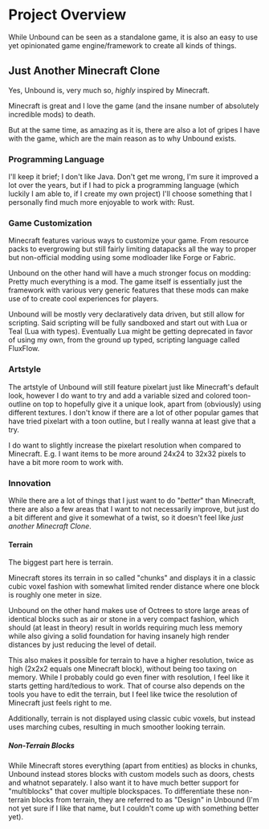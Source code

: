 # Project Overview

While Unbound can be seen as a standalone game, it is also an easy to use yet opinionated game engine/framework to create all kinds of things.

## Just Another Minecraft Clone

Yes, Unbound is, very much so, _highly_ inspired by Minecraft.

Minecraft is great and I love the game (and the insane number of absolutely incredible mods) to death.

But at the same time, as amazing as it is, there are also a lot of gripes I have with the game, which are the main reason as to why Unbound exists.

### Programming Language

I'll keep it brief; I don't like Java. Don't get me wrong, I'm sure it improved a lot over the years, but if I had to pick a programming language (which luckily I am able to, if I create my own project) I'll choose something that I personally find much more enjoyable to work with: Rust.

### Game Customization

Minecraft features various ways to customize your game. From resource packs to evergrowing but still fairly limiting datapacks all the way to proper but non-official modding using some modloader like Forge or Fabric.

Unbound on the other hand will have a much stronger focus on modding: Pretty much everything is a mod. The game itself is essentially just the framework with various very generic features that these mods can make use of to create cool experiences for players.

Unbound will be mostly very declaratively data driven, but still allow for scripting. Said scripting will be fully sandboxed and start out with Lua or Teal (Lua with types). Eventually Lua might be getting deprecated in favor of using my own, from the ground up typed, scripting language called FluxFlow.

### Artstyle

The artstyle of Unbound will still feature pixelart just like Minecraft's default look, however I do want to try and add a variable sized and colored toon-outline on top to hopefully give it a unique look, apart from (obviously) using different textures. I don't know if there are a lot of other popular games that have tried pixelart with a toon outline, but I really wanna at least give that a try.

I do want to slightly increase the pixelart resolution when compared to Minecraft. E.g. I want items to be more around 24x24 to 32x32 pixels to have a bit more room to work with.

### Innovation

While there are a lot of things that I just want to do "_better_" than Minecraft, there are also a few areas that I want to not necessarily improve, but just do a bit different and give it somewhat of a twist, so it doesn't feel like _just another Minecraft Clone_.

#### Terrain

The biggest part here is terrain.

Minecraft stores its terrain in so called "chunks" and displays it in a classic cubic voxel fashion with somewhat limited render distance where one block is roughly one meter in size.

Unbound on the other hand makes use of Octrees to store large areas of identical blocks such as air or stone in a very compact fashion, which should (at least in theory) result in worlds requiring much less memory while also giving a solid foundation for having insanely high render distances by just reducing the level of detail.

This also makes it possible for terrain to have a higher resolution, twice as high (2x2x2 equals one Minecraft block), without being too taxing on memory. While I probably could go even finer with resolution, I feel like it starts getting hard/tedious to work. That of course also depends on the tools you have to edit the terrain, but I feel like twice the resolution of Minecraft just feels right to me.

Additionally, terrain is not displayed using classic cubic voxels, but instead uses marching cubes, resulting in much smoother looking terrain.

##### Non-Terrain Blocks

While Minecraft stores everything (apart from entities) as blocks in chunks, Unbound instead stores blocks with custom models such as doors, chests and whatnot separately. I also want it to have much better support for "multiblocks" that cover multiple blockspaces. To differentiate these non-terrain blocks from terrain, they are referred to as "Design" in Unbound (I'm not yet sure if I like that name, but I couldn't come up with something better yet).
